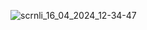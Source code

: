![scrnli_16_04_2024_12-34-47](https://github.com/Dassadepaula/Cafeteria-DevClub/assets/161641347/133cd7e5-4cff-4a57-9dca-59704ff8b331)
